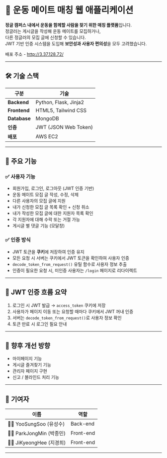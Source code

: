# 🏃 운동 메이트 매칭 웹 애플리케이션

**정글 캠퍼스 내에서 운동을 함께할 사람을 찾기 위한 매칭 플랫폼**입니다.  
정글러는 게시글을 작성해 운동 메이트를 모집하거나,  
다른 정글러의 모집 글에 신청할 수 있습니다.  
JWT 기반 인증 시스템을 도입해 **보안성과 사용자 편의성**을 모두 고려했습니다.

배포 주소 - http://3.37.128.72/

---

## 🛠️ 기술 스택

| 구분 | 기술 |
|------|------|
| **Backend** | Python, Flask, Jinja2 |
| **Frontend** | HTML5, Tailwind CSS |
| **Database** | MongoDB |
| **인증** | JWT (JSON Web Token) |
| **배포** | AWS EC2 |

---

## 📌 주요 기능

### ✅ 사용자 기능
- 회원가입, 로그인, 로그아웃 (JWT 인증 기반)
- 운동 메이트 모집 글 작성, 수정, 삭제
- 다른 사용자의 모집 글에 지원
- 내가 신청한 모집 글 목록 확인 + 신청 취소
- 내가 작성한 모집 글에 대한 지원자 목록 확인
- 각 지원자에 대해 수락 또는 거절 가능
- 게시글 별 댓글 기능 (모달창)

### ✅ 인증 방식
- JWT 토큰을 **쿠키**에 저장하여 인증 유지
- 모든 요청 시 서버는 쿠키에서 JWT 토큰을 확인하여 사용자 인증
- `decode_token_from_request()` 유틸 함수로 사용자 정보 추출
- 인증이 필요한 요청 시, 미인증 사용자는 `/login` 페이지로 리다이렉트

---

## 🔐 JWT 인증 흐름 요약

1. 로그인 시 JWT 발급 → `access_token` 쿠키에 저장
2. 사용자가 페이지 이동 또는 요청할 때마다 쿠키에서 JWT 꺼내 인증
3. 서버는 `decode_token_from_request()`로 사용자 정보 확인
4. 토큰 만료 시 로그인 필요 안내

---

## 🏁 향후 개선 방향

- 마이페이지 기능
- 게시글 즐겨찾기 기능
- 관리자 페이지 구현
- 신고 / 블라인드 처리 기능

---

## 🙌 기여자

| 이름 | 역할 |
|------|------|
| 👨‍💻 YooSungSoo (유성수) | Back-end |
| 👨‍💻 ParkJongMin (박종민) | Front-end |
| 👨‍💻 JiKyeongHee (지경희) | Front-end |

---
